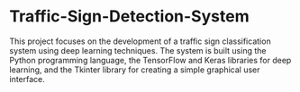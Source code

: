 # Traffic-Sign-Detection-System
This project focuses on the development of a traffic sign classification system using deep learning techniques. The system is built using the Python programming language, the TensorFlow and Keras libraries for deep learning, and the Tkinter library for creating a simple graphical user interface.
